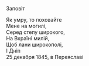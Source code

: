 ﻿Заповіт

Як умру, то поховайте  
Мене на могилі,  
Серед степу широкого,  
На Вкраїні милій,  
Щоб лани широкополі,  
І Дніп  
25 декабря 1845,
в Переяславі  
